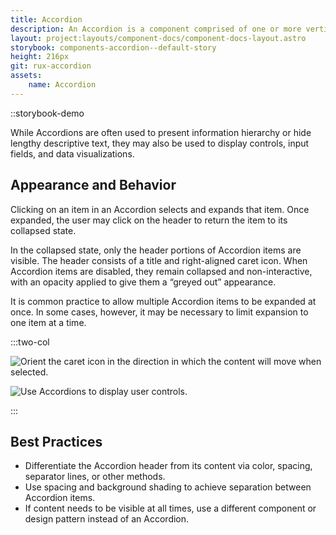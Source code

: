 ```yaml
---
title: Accordion
description: An Accordion is a component comprised of one or more vertically stacked sections or items, which can be expanded and collapsed to hide or reveal content.
layout: project:layouts/component-docs/component-docs-layout.astro
storybook: components-accordion--default-story
height: 216px
git: rux-accordion
assets:
    name: Accordion
---
```


::storybook-demo

<!-- An Accordion is a component comprised of one or more vertically stacked sections or items, which can be expanded and collapsed to hide or reveal content. -->

While Accordions are often used to present information hierarchy or hide lengthy descriptive text, they may also be used to display controls, input fields, and data visualizations.

## Appearance and Behavior

Clicking on an item in an Accordion selects and expands that item. Once expanded, the user may click on the header to return the item to its collapsed state.

In the collapsed state, only the header portions of Accordion items are visible. The header consists of a title and right-aligned caret icon. When Accordion items are disabled, they remain collapsed and non-interactive, with an opacity applied to give them a “greyed out” appearance.

It is common practice to allow multiple Accordion items to be expanded at once. In some cases, however, it may be necessary to limit expansion to one item at a time.

:::two-col

![Orient the caret icon in the direction in which the content will move when selected.](/img/components/accordion-2.png "Orient the caret icon in the direction in which the content will move when selected.")

![Use Accordions to display user controls.](/img/components/accordion-4.png "Use Accordions to display user controls.")

:::


## Best Practices

- Differentiate the Accordion header from its content via color, spacing, separator lines, or other methods.
- Use spacing and background shading to achieve separation between Accordion items.
- If content needs to be visible at all times, use a different component or design pattern instead of an Accordion.

